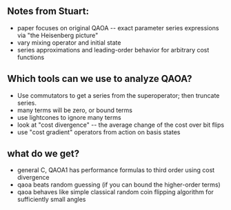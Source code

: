## Notes from Stuart:

* paper focuses on original QAOA -- exact parameter series expressions via "the Heisenberg picture"
* vary mixing operator and initial state
* series approximations and leading-order behavior for arbitrary cost functions

## Which tools can we use to analyze QAOA?

* Use commutators to get a series from the superoperator; then truncate series.
* many terms will be zero, or bound terms
* use lightcones to ignore many terms
* look at "cost divergence" -- the average change of the cost over bit flips
* use "cost gradient" operators from action on basis states

## what do we get?

* general C, QAOA1 has performance formulas to third order using cost divergence
* qaoa beats random guessing (if you can bound the higher-order terms)
* qaoa behaves like simple classical random coin flipping algorithm for sufficiently small angles

